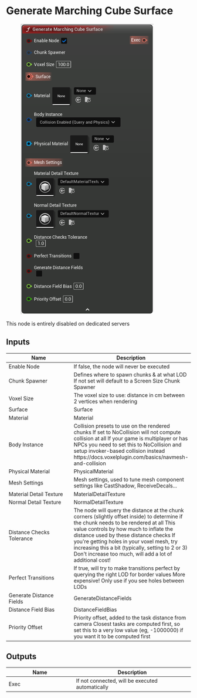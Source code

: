 # Generate Marching Cube Surface

<div align="left" data-full-width="false">

<figure><img src="../../../api/Exec Nodes/Generate_Marching_Cube_Surface.png" alt=""><figcaption></figcaption></figure>

</div>

This node is entirely disabled on dedicated servers

## Inputs

<table><thead><tr><th width="170">Name</th><th>Description</th></tr></thead><tbody><tr><td>Enable Node</td><td>If false, the node will never be executed</td></tr><tr><td>Chunk Spawner</td><td>Defines where to spawn chunks &#x26; at what LOD If not set will default to a Screen Size Chunk Spawner</td></tr><tr><td>Voxel Size</td><td>The voxel size to use: distance in cm between 2 vertices when rendering</td></tr><tr><td>Surface</td><td>Surface</td></tr><tr><td>Material</td><td>Material</td></tr><tr><td>Body Instance</td><td>Collision presets to use on the rendered chunks If set to NoCollision will not compute collision at all If your game is multiplayer or has NPCs you need to set this to NoCollision and setup invoker-based collision instead https://docs.voxelplugin.com/basics/navmesh-and-collision</td></tr><tr><td>Physical Material</td><td>PhysicalMaterial</td></tr><tr><td>Mesh Settings</td><td>Mesh settings, used to tune mesh component settings like CastShadow, ReceiveDecals...</td></tr><tr><td>Material Detail Texture</td><td>MaterialDetailTexture</td></tr><tr><td>Normal Detail Texture</td><td>NormalDetailTexture</td></tr><tr><td>Distance Checks Tolerance</td><td>The node will query the distance at the chunk corners (slightly offset inside) to determine if the chunk needs to be rendered at all This value controls by how much to inflate the distance used by these distance checks If you're getting holes in your voxel mesh, try increasing this a bit (typically, setting to 2 or 3) Don't increase too much, will add a lot of additional cost!</td></tr><tr><td>Perfect Transitions</td><td>If true, will try to make transitions perfect by querying the right LOD for border values More expensive! Only use if you see holes between LODs</td></tr><tr><td>Generate Distance Fields</td><td>GenerateDistanceFields</td></tr><tr><td>Distance Field Bias</td><td>DistanceFieldBias</td></tr><tr><td>Priority Offset</td><td>Priority offset, added to the task distance from camera Closest tasks are computed first, so set this to a very low value (eg, -1000000) if you want it to be computed first</td></tr></tbody></table>

## Outputs

<table><thead><tr><th width="170">Name</th><th>Description</th></tr></thead><tbody><tr><td>Exec</td><td>If not connected, will be executed automatically</td></tr></tbody></table>
